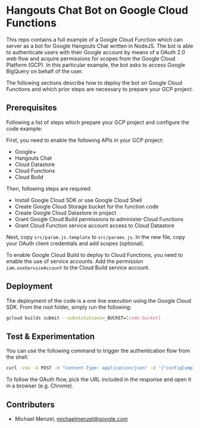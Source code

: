 # Hangouts Chat Bot on Google Cloud Functions

This repo contains a full example of a Google Cloud Function which can server as a bot for Google Hangouts Chat written in NodeJS.
The bot is able to authenticate users with their Google account by means of a OAuth 2.0 web flow and acquire permissions for scopes from the Google Cloud Platform (GCP).
In this particular example, the bot asks to access Google BigQuery on behalf of the user.

The following sections describe how to deploy the bot on Google Cloud Functions and which prior steps are necessary to prepare your GCP project.

## Prerequisites

Following a list of steps which prepare your GCP project and configure the code example:

First, you need to enable the following APIs in your GCP project:
- Google+
- Hangouts Chat
- Cloud Datastore
- Cloud Functions
- Cloud Build

Then, following steps are required:
- Install Google Cloud SDK or use Google Cloud Shell
- Create Google Cloud Storage bucket for the function code
- Create Google Cloud Datastore in project
- Grant Google Cloud Build permissions to administer Cloud Functions
- Grant Cloud Function service account access to Cloud Datastore

Next, copy  ```src/param.js.template``` to ```src/params.js```. 
In the new file, copy your OAuth client credentials and add scopes (optional).

To enable Google Cloud Build to deploy to Cloud Functions, you need to enable the use of service accounts.
Add the permission ```iam.useServiceAccount``` to the Cloud Build service account.

## Deployment

The deployment of the code is a one line execution using the Google Cloud SDK. 
From the root folder, simply run the following:

```bash
gcloud builds submit --substitutions=_BUCKET=[code-bucket]
``` 


## Test & Experimentation

You can use the following command to trigger the authentication flow from the shell:

```bash
curl -vvv -X POST -H "Content-Type: application/json" -d '{"configCompleteRedirectUrl": "https://google.com"}' https://[region]-[gcp-prject-id].cloudfunctions.net/[function-name]/bot
```

To follow the OAuth flow, pick the URL included in the response and open it in a browser (e.g. Chrome).

## Contributers

- Michael Menzel, [michaelmenzel@google.com](mailto:michaelmenzel@google.com)
